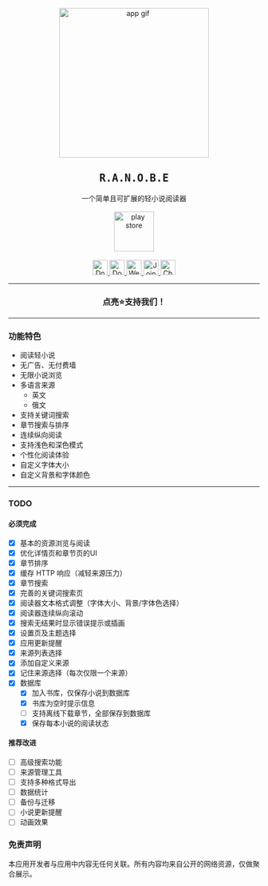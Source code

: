 <p align="center">
  <img width="300" src="https://github.com/ranobe-org/ranobe/raw/main/assets/app.gif" alt="app gif">
</p>
<div align="center">
    <h2><samp>R.A.N.O.B.E</samp></h2>
    <samp>一个简单且可扩展的轻小说阅读器</samp>
    <br/><br/>
    <a href="https://play.google.com/store/apps/details?id=org.ranobe.downloader">
     <img height='80' src="https://github.com/ranobe-org/ranobe/blob/main/assets/google-play.png?raw=true" alt="play store">
    </a>
    <br/><br/>
    <a href="https://github.com/ranobe-org/ranobe/releases/latest" title="Download">
        <img height='30' src="https://img.shields.io/badge/download-2da44e?style=flat&logo=android&logoColor=white" alt="Download" title="Download">
    </a>
    <a href="https://apt.izzysoft.de/fdroid/index/apk/org.ranobe.ranobe" title="Download from Izzydroid">
        <img height='30' src="https://img.shields.io/endpoint?url=https://apt.izzysoft.de/fdroid/api/v1/shield/org.ranobe.ranobe" alt="Download from Izzydroid">
    </a>
    <a href="https://ranobe-org.github.io/.github/" title="Website">
        <img height='30' src="https://img.shields.io/badge/website-F4F51E?style=flat&logo=internet-archive&logoColor=black" alt="Website" title="Website">
    </a>
    <a href="https://discord.gg/6CQ6u64dca" title="Join Discord">
        <img height='30' src="https://img.shields.io/badge/discord-5865F2?style=flat&logo=discord&logoColor=white" alt="Join Discord" title="Join Discord">
    </a>
    <a href="https://github.com/ranobe-org" title="Github">
        <img height='30' src="https://img.shields.io/badge/github-ffffff?style=flat&logo=github&logoColor=black" alt="Check Github" title="Check Github">
    </a>
</div>

---------------

<h3 align="center"><samp>点亮⭐支持我们！</samp></h3>

---------------

### 功能特色
- 阅读轻小说
- 无广告、无付费墙
- 无限小说浏览
- 多语言来源
  - 英文
  - 俄文
- 支持关键词搜索
- 章节搜索与排序
- 连续纵向阅读
- 支持浅色和深色模式
- 个性化阅读体验
- 自定义字体大小
- 自定义背景和字体颜色

----------------

### TODO

#### 必须完成
- [x] 基本的资源浏览与阅读
- [x] 优化详情页和章节页的UI
- [x] 章节排序
- [x] 缓存 HTTP 响应（减轻来源压力）
- [x] 章节搜索
- [x] 完善的关键词搜索页
- [x] 阅读器文本格式调整（字体大小、背景/字体色选择）
- [x] 阅读器连续纵向滚动
- [x] 搜索无结果时显示错误提示或插画
- [x] 设置页及主题选择
- [x] 应用更新提醒
- [x] 来源列表选择
- [x] 添加自定义来源
- [x] 记住来源选择（每次仅限一个来源）
- [x] 数据库
    - [x] 加入书库，仅保存小说到数据库
    - [x] 书库为空时提示信息
    - [ ] 支持离线下载章节，全部保存到数据库
    - [x] 保存每本小说的阅读状态

#### 推荐改进
- [ ] 高级搜索功能
- [ ] 来源管理工具
- [ ] 支持多种格式导出
- [ ] 数据统计
- [ ] 备份与迁移
- [ ] 小说更新提醒
- [ ] 动画效果

### 免责声明

本应用开发者与应用中内容无任何关联。所有内容均来自公开的网络资源，仅做聚合展示。
